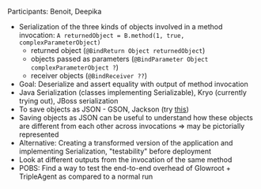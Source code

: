 Participants: Benoit, Deepika

- Serialization of the three kinds of objects involved in a method invocation:
  `A returnedObject = B.method(1, true, complexParameterObject)`
  - returned object (`@BindReturn Object returnedObject`)
  - objects passed as parameters (`@BindParameter Object complexParameterObject ?`)
  - receiver objects (`@BindReceiver ??`)
- Goal: Deserialize and assert equality with output of method invocation
- Java Serialization (classes implementing Serializable), Kryo (currently trying out), JBoss serialization
- To save objects as JSON - GSON, Jackson (try [this](https://www.baeldung.com/jackson-field-serializable-deserializable-or-not))
- Saving objects as JSON can be useful to understand how these objects are different from each other across invocations => may be pictorially represented
- Alternative: Creating a transformed version of the application and implementing Serialization, "testability" before deployment
- Look at different outputs from the invocation of the same method
- POBS: Find a way to test the end-to-end overhead of Glowroot + TripleAgent as compared to a normal run

